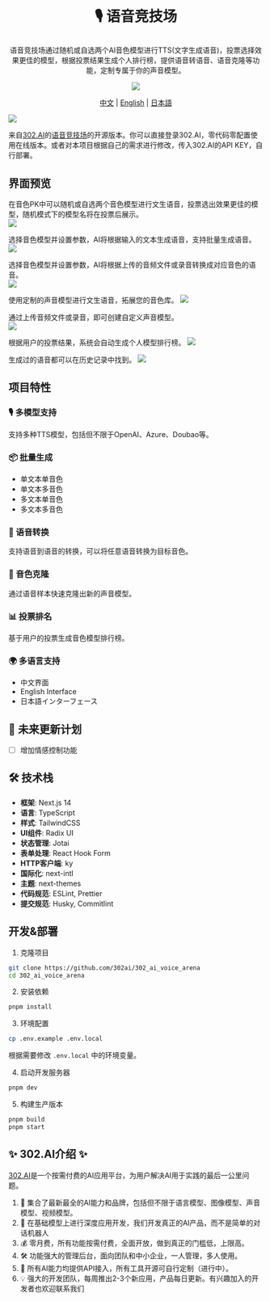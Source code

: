 # <p align="center"> 🎙️ 语音竞技场</p>

<p align="center">语音竞技场通过随机或自选两个AI音色模型进行TTS(文字生成语音)，投票选择效果更佳的模型，根据投票结果生成个人排行榜，提供语音转语音、语音克隆等功能，定制专属于你的声音模型。</p>

<p align="center"><a href="https://302.ai/tools/voicearena/" target="blank"><img src="https://file.302.ai/gpt/imgs/github/20250102/72a57c4263944b73bf521830878ae39a.png" /></a></p >

<p align="center"><a href="README_zh.md">中文</a> | <a href="README.md">English</a> | <a href="README_ja.md">日本語</a></p>

![](docs/302_Voice_Arena.png)

来自[302.AI](https://302.ai)的[语音竞技场](https://302.ai/tools/voicearena/)的开源版本。你可以直接登录302.AI，零代码零配置使用在线版本。或者对本项目根据自己的需求进行修改，传入302.AI的API KEY，自行部署。

## 界面预览
在音色PK中可以随机或自选两个音色模型进行文生语音，投票选出效果更佳的模型，随机模式下的模型名将在投票后展示。      
![](docs/302_Voice_Arena_screenshot_01.png)

选择音色模型并设置参数，AI将根据输入的文本生成语音，支持批量生成语音。    
![](docs/302_Voice_Arena_screenshot_02.png)           

选择音色模型并设置参数，AI将根据上传的音频文件或录音转换成对应音色的语音。   
![](docs/302_Voice_Arena_screenshot_03.png)        

使用定制的声音模型进行文生语音，拓展您的音色库。 
![](docs/302_Voice_Arena_screenshot_04.png)    

通过上传音频文件或录音，即可创建自定义声音模型。   
![](docs/302_Voice_Arena_screenshot_05.png)    

根据用户的投票结果，系统会自动生成个人模型排行榜。
![](docs/302_Voice_Arena_screenshot_06.png)    

生成过的语音都可以在历史记录中找到。
![](docs/302_Voice_Arena_screenshot_07.png)    
 
## 项目特性
### 🎙️ 多模型支持
支持多种TTS模型，包括但不限于OpenAI、Azure、Doubao等。
### 📦 批量生成
- 单文本单音色
- 单文本多音色
- 多文本单音色
- 多文本多音色
### 🔄 语音转换
支持语音到语音的转换，可以将任意语音转换为目标音色。
### 🎯 音色克隆
通过语音样本快速克隆出新的声音模型。
### 📊 投票排名
基于用户的投票生成音色模型排行榜。
### 🌍 多语言支持
  - 中文界面
  - English Interface
  - 日本語インターフェース


## 🚩 未来更新计划
- [ ] 增加情感控制功能


## 🛠️ 技术栈

- **框架**: Next.js 14
- **语言**: TypeScript
- **样式**: TailwindCSS
- **UI组件**: Radix UI
- **状态管理**: Jotai
- **表单处理**: React Hook Form
- **HTTP客户端**: ky
- **国际化**: next-intl
- **主题**: next-themes
- **代码规范**: ESLint, Prettier
- **提交规范**: Husky, Commitlint

## 开发&部署
1. 克隆项目
```bash
git clone https://github.com/302ai/302_ai_voice_arena
cd 302_ai_voice_arena
```

2. 安装依赖
```bash
pnpm install
```

3. 环境配置
```bash
cp .env.example .env.local
```
根据需要修改 `.env.local` 中的环境变量。

4. 启动开发服务器
```bash
pnpm dev
```

5. 构建生产版本
```bash
pnpm build
pnpm start
```

## ✨ 302.AI介绍 ✨
[302.AI](https://302.ai)是一个按需付费的AI应用平台，为用户解决AI用于实践的最后一公里问题。
1. 🧠 集合了最新最全的AI能力和品牌，包括但不限于语言模型、图像模型、声音模型、视频模型。
2. 🚀 在基础模型上进行深度应用开发，我们开发真正的AI产品，而不是简单的对话机器人
3. 💰 零月费，所有功能按需付费，全面开放，做到真正的门槛低，上限高。
4. 🛠 功能强大的管理后台，面向团队和中小企业，一人管理，多人使用。
5. 🔗 所有AI能力均提供API接入，所有工具开源可自行定制（进行中）。
6. 💡 强大的开发团队，每周推出2-3个新应用，产品每日更新。有兴趣加入的开发者也欢迎联系我们
